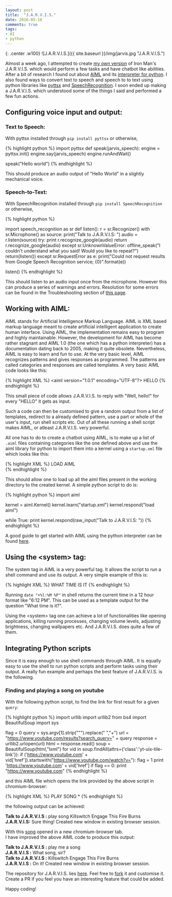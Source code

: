 ```yaml
---
layout: post
title:  "J.A.R.V.I.S."
date: 2016-05-16
comments: true
tags:
- AI
- python
---
```


{: .center .w100}
![J.A.R.V.I.S.]({{ site.baseurl }}/img/jarvis.jpg "J.A.R.V.I.S.")

Almost a week ago, I attempted to create [my own version](https://github.com/nihal111/J.A.R.V.I.S) of Iron Man's J.A.R.V.I.S. which would perform a few tasks and have chatbot like abilities. After a bit of research I found out about [AIML](http://www.alicebot.org/aiml.html) and its [interpreter for python](https://pypi.python.org/pypi/PyAIML). I also found ways to convert text to speech and speech to to text using python libraries like [pyttsx](https://pypi.python.org/pypi/pyttsx) and [SpeechRecognition](https://pypi.python.org/pypi/SpeechRecognition/3.4.3). I soon ended up making a J.A.R.V.I.S. which understood some of the things I said and performed a few fun actions.

## Configuring voice input and output:

### Text to Speech:

With pyttsx installed through `pip install pyttsx` or otherwise,

{% highlight python %}
import pyttsx
def speak(jarvis_speech):
	engine = pyttsx.init()
	engine.say(jarvis_speech)
	engine.runAndWait()

speak("Hello world")
{% endhighlight %}

This should produce an audio output of "Hello World" in a slightly mechanical voice.

### Speech-to-Text:

With SpeechRecognition installed through `pip install SpeechRecognition` or otherwise,

{% highlight python %}

import speech_recognition as sr
def listen():
	r = sr.Recognizer()
	with sr.Microphone() as source:
	    print("Talk to J.A.R.V.I.S: ")
	    audio = r.listen(source)
	try:
	    print r.recognize_google(audio)
	    return r.recognize_google(audio)
	except sr.UnknownValueError:
	    offline_speak("I couldn't understand what you said! Would you like to repeat?")
	    return(listen())
	except sr.RequestError as e:
	    print("Could not request results from Google Speech Recognition service; {0}".format(e))

listen()
{% endhighlight %}

This should listen to an audio input once from the microphone. However this can produce a series of warnings and errors. Resolution for some errors can be found in the Troubleshooting section of [this page](https://pypi.python.org/pypi/SpeechRecognition/3.4.3).

## Working with AIML:

AIML stands for Artificial Intelligence Markup Language. AIML is XML based markup language meant to create artificial intelligent application to create human interface. Using AIML, the implementation remains easy to program and highly maintainable. However, the development for AIML has become rather stagnant and AIML 1.0 (the one which has a python interpreter) has a documentation dating back to 2005, making it quite obsolete. Nevertheless, AIML is easy to learn and fun to use. At the very basic level, AIML recognizes patterns and gives responses as programmed. The patterns are called categories and responses are called templates. A very basic AIML code looks like this:

{% highlight XML %}
<aiml version="1.0.1" encoding="UTF-8"?>
	<category>
		<pattern>HELLO</pattern>
		<template>
		Well, hello!
		</template>
	</category>
</aiml>
{% endhighlight %}

This small piece of code allows J.A.R.V.I.S. to reply with "Well, hello!" for every "HELLO" it gets as input.

Such a code can then be customised to give a random output from a list of templates, redirect to a already defined pattern, use a part or whole of the user's input, run shell scripts etc. Out of all these running a shell script makes AIML, or atleast J.A.R.V.I.S. very powerful.

All one has to do to create a chatbot using AIML, is to make up a list of `.aiml` files containing categories like the one defined above and use the aiml library for python to import them into a kernel using a `startup.xml` file which looks like this:

{% highlight XML %}
<aiml version="1.0.1" encoding="UTF-8">
    <category>
        <pattern>LOAD AIML</pattern>
        <template>          
            <learn>*.aiml</learn>
        </template>        
    </category>
</aiml>
{% endhighlight %}

This should allow one to load up all the aiml files present in the working directory to the created kernel. A simple python script to do is:

{% highlight python %}
import aiml

kernel = aiml.Kernel()
kernel.learn("startup.xml")
kernel.respond("load aiml")

while True:
    print kernel.respond(raw_input("Talk to J.A.R.V.I.S: "))
{% endhighlight %}

A good guide to get started with AIML using the python interpreter can be found [here](http://www.devdungeon.com/content/ai-chat-bot-python-aiml).

## Using the \<system> tag:

The system tag in AIML is a very powerful tag. It allows the script to run a shell command and use its output. A very simple example of this is:

{% highlight XML %}
<category>
    <pattern>WHAT TIME IS IT</pattern>
    <template>
        The time is <system>date "+%l:%M %P"</system>
    </template>
</category>
{% endhighlight %}

Running `date "+%l:%M %P"` in shell returns the current time in a 12 hour format like "6:12 PM". This can be used as a template output for the question "What time is it?".

Using the \<system> tag one can achieve a lot of functionalities like opening applications, killing running processes, changing volume levels, adjusting brightness, changing wallpapers etc. And J.A.R.V.I.S. does quite a few of them.

## Integrating Python scripts

Since it is easy enough to use shell commands through AIML. It is equally easy to use the shell to run python scripts and perform tasks using their output. A really fun example and perhaps the best feature of J.A.R.V.I.S. is the following.

### Finding and playing a song on youtube
With the following python script, to find the link for first result for a given `query`:

{% highlight python %}
import urllib
import urllib2
from bs4 import BeautifulSoup
import sys

flag = 0
query = sys.argv[1].strip("\"").replace(" ","+")
url = "https://www.youtube.com/results?search_query=" + query
response = urllib2.urlopen(url)
html = response.read()
soup = BeautifulSoup(html,"lxml")
for vid in soup.findAll(attrs={'class':'yt-uix-tile-link'}):
    if ('https://www.youtube.com' + vid['href']).startswith("https://www.youtube.com/watch?v="):
    	flag = 1
    	print 'https://www.youtube.com' + vid['href']
if flag == 0:
	print "https://www.youtube.com"
{% endhighlight %}

and this AIML file which opens the link provided by the above script in chromium-browser:

{% highlight XML %}
<category>
    <pattern>PLAY SONG *</pattern>
    <template>
         <random>
           <li>Sure thing! </li>
           <li>Right away, sir! </li>
           <li>On it! </li>
        </random>
        <system> chromium-browser "<system> python youtube.py "<star/>"</system>"</system>
    </template>
</category>
{% endhighlight %}

the following output can be achieved:

**Talk to J.A.R.V.I.S :** play song Killswitch Engage This Fire Burns<br/>
**J.A.R.V.I.S:** Sure thing!  Created new window in existing browser session.

With this [song](https://www.youtube.com/watch?v=OPpJ7xyUapc) opened in a new chromium-browser tab.<br/>
I have improved the above AIML code to produce this output:

**Talk to J.A.R.V.I.S :** play me a song<br>
**J.A.R.V.I.S :** What song, sir?<br>
**Talk to J.A.R.V.I.S :** Killswitch Engage This Fire Burns<br>
**J.A.R.V.I.S :** On it!  Created new window in existing browser session.

The repository for J.A.R.V.I.S. lies [here](https://github.com/nihal111/J.A.R.V.I.S). Feel free to [fork](https://github.com/nihal111/J.A.R.V.I.S/fork) it and customise it. Create a PR if you feel you have an interesting feature that could be added.

Happy coding!
